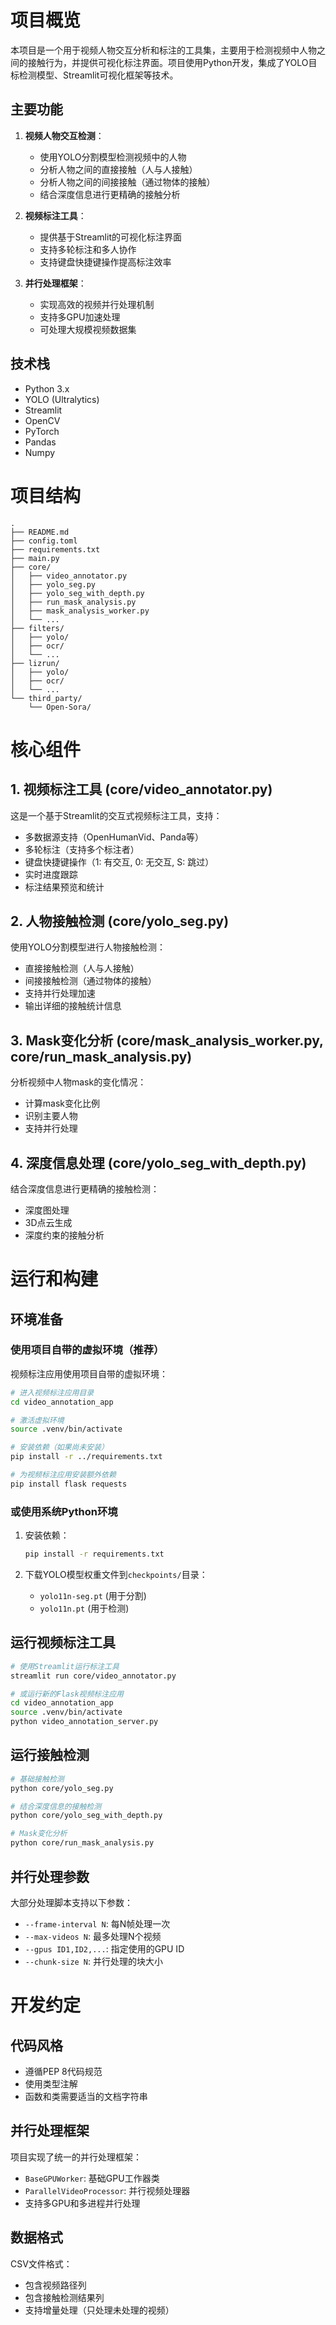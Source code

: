 # 项目概览

本项目是一个用于视频人物交互分析和标注的工具集，主要用于检测视频中人物之间的接触行为，并提供可视化标注界面。项目使用Python开发，集成了YOLO目标检测模型、Streamlit可视化框架等技术。

## 主要功能

1. **视频人物交互检测**：
   - 使用YOLO分割模型检测视频中的人物
   - 分析人物之间的直接接触（人与人接触）
   - 分析人物之间的间接接触（通过物体的接触）
   - 结合深度信息进行更精确的接触分析

2. **视频标注工具**：
   - 提供基于Streamlit的可视化标注界面
   - 支持多轮标注和多人协作
   - 支持键盘快捷键操作提高标注效率

3. **并行处理框架**：
   - 实现高效的视频并行处理机制
   - 支持多GPU加速处理
   - 可处理大规模视频数据集

## 技术栈

- Python 3.x
- YOLO (Ultralytics)
- Streamlit
- OpenCV
- PyTorch
- Pandas
- Numpy

# 项目结构

```
.
├── README.md
├── config.toml
├── requirements.txt
├── main.py
├── core/
│   ├── video_annotator.py
│   ├── yolo_seg.py
│   ├── yolo_seg_with_depth.py
│   ├── run_mask_analysis.py
│   ├── mask_analysis_worker.py
│   └── ...
├── filters/
│   ├── yolo/
│   ├── ocr/
│   └── ...
├── lizrun/
│   ├── yolo/
│   ├── ocr/
│   └── ...
└── third_party/
    └── Open-Sora/
```

# 核心组件

## 1. 视频标注工具 (core/video_annotator.py)

这是一个基于Streamlit的交互式视频标注工具，支持：
- 多数据源支持（OpenHumanVid、Panda等）
- 多轮标注（支持多个标注者）
- 键盘快捷键操作（1: 有交互, 0: 无交互, S: 跳过）
- 实时进度跟踪
- 标注结果预览和统计

## 2. 人物接触检测 (core/yolo_seg.py)

使用YOLO分割模型进行人物接触检测：
- 直接接触检测（人与人接触）
- 间接接触检测（通过物体的接触）
- 支持并行处理加速
- 输出详细的接触统计信息

## 3. Mask变化分析 (core/mask_analysis_worker.py, core/run_mask_analysis.py)

分析视频中人物mask的变化情况：
- 计算mask变化比例
- 识别主要人物
- 支持并行处理

## 4. 深度信息处理 (core/yolo_seg_with_depth.py)

结合深度信息进行更精确的接触检测：
- 深度图处理
- 3D点云生成
- 深度约束的接触分析

# 运行和构建

## 环境准备

### 使用项目自带的虚拟环境（推荐）

视频标注应用使用项目自带的虚拟环境：

```bash
# 进入视频标注应用目录
cd video_annotation_app

# 激活虚拟环境
source .venv/bin/activate

# 安装依赖（如果尚未安装）
pip install -r ../requirements.txt

# 为视频标注应用安装额外依赖
pip install flask requests
```

### 或使用系统Python环境

1. 安装依赖：
   ```bash
   pip install -r requirements.txt
   ```

2. 下载YOLO模型权重文件到`checkpoints/`目录：
   - `yolo11n-seg.pt` (用于分割)
   - `yolo11n.pt` (用于检测)

## 运行视频标注工具

```bash
# 使用Streamlit运行标注工具
streamlit run core/video_annotator.py

# 或运行新的Flask视频标注应用
cd video_annotation_app
source .venv/bin/activate
python video_annotation_server.py
```

## 运行接触检测

```bash
# 基础接触检测
python core/yolo_seg.py

# 结合深度信息的接触检测
python core/yolo_seg_with_depth.py

# Mask变化分析
python core/run_mask_analysis.py
```

## 并行处理参数

大部分处理脚本支持以下参数：
- `--frame-interval N`: 每N帧处理一次
- `--max-videos N`: 最多处理N个视频
- `--gpus ID1,ID2,...`: 指定使用的GPU ID
- `--chunk-size N`: 并行处理的块大小

# 开发约定

## 代码风格

- 遵循PEP 8代码规范
- 使用类型注解
- 函数和类需要适当的文档字符串

## 并行处理框架

项目实现了统一的并行处理框架：
- `BaseGPUWorker`: 基础GPU工作器类
- `ParallelVideoProcessor`: 并行视频处理器
- 支持多GPU和多进程并行处理

## 数据格式

CSV文件格式：
- 包含视频路径列
- 包含接触检测结果列
- 支持增量处理（只处理未处理的视频）